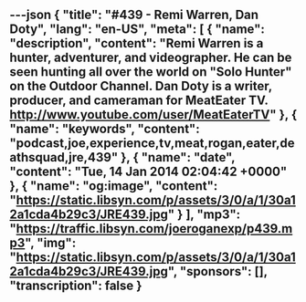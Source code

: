 ---json
{
  "title": "#439 - Remi Warren, Dan Doty",
  "lang": "en-US",
  "meta": [
    {
      "name": "description",
      "content": "Remi Warren is a hunter, adventurer, and videographer. He can be seen hunting all over the world on \"Solo Hunter\" on the Outdoor Channel. Dan Doty is a writer, producer, and cameraman for MeatEater TV. http://www.youtube.com/user/MeatEaterTV"
    },
    {
      "name": "keywords",
      "content": "podcast,joe,experience,tv,meat,rogan,eater,deathsquad,jre,439"
    },
    {
      "name": "date",
      "content": "Tue, 14 Jan 2014 02:04:42 +0000"
    },
    {
      "name": "og:image",
      "content": "https://static.libsyn.com/p/assets/3/0/a/1/30a12a1cda4b29c3/JRE439.jpg"
    }
  ],
  "mp3": "https://traffic.libsyn.com/joeroganexp/p439.mp3",
  "img": "https://static.libsyn.com/p/assets/3/0/a/1/30a12a1cda4b29c3/JRE439.jpg",
  "sponsors": [],
  "transcription": false
}
---
<episode-header />

<timemark seconds="0" />

<transcribe-call-to-action />

<episode-footer />